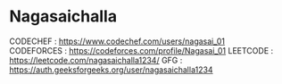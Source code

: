 # Nagasaichalla
CODECHEF   :  https://www.codechef.com/users/nagasai_01 <br/>
CODEFORCES :  https://codeforces.com/profile/Nagasai_01
LEETCODE   :  https://leetcode.com/nagasaichalla1234/
GFG        :  https://auth.geeksforgeeks.org/user/nagasaichalla1234
